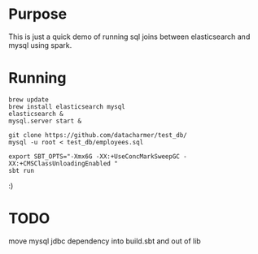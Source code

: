 
# Purpose

This is just a quick demo of running sql joins between elasticsearch and mysql using spark.

# Running

    brew update
    brew install elasticsearch mysql
    elasticsearch &
    mysql.server start &
    
    git clone https://github.com/datacharmer/test_db/
    mysql -u root < test_db/employees.sql
    
    export SBT_OPTS="-Xmx6G -XX:+UseConcMarkSweepGC -XX:+CMSClassUnloadingEnabled "
    sbt run

:)

# TODO

move mysql jdbc dependency into build.sbt and out of lib

